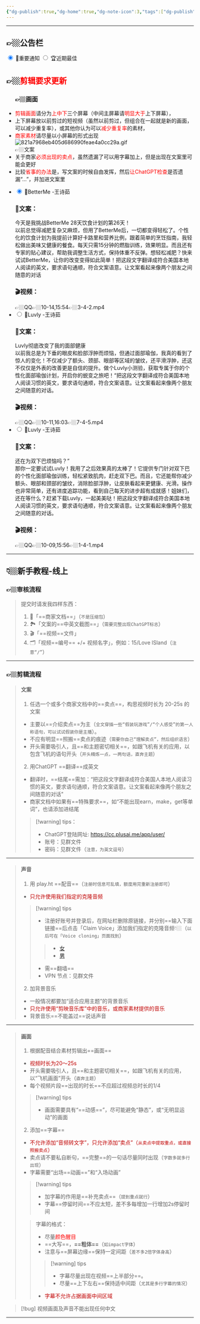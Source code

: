 ```yaml
---
{"dg-publish":true,"dg-home":true,"dg-note-icon":3,"tags":["dg-publish","gardenEntry","gardenEntry","gardenEntry","gardenEntry","gardenEntry"],"permalink":"/审核/新手教程/审核-新手教程/","dgPassFrontmatter":true,"noteIcon":3,"updated":"2024-10-23T13:28:25.711+08:00"}
---
```




---

## 👉🏼公告栏
  <div class="tab-wrap">
    <!-- active tab on page load gets checked attribute -->
    <input type="radio" id="tab1" name="tabGroup1" class="tab" checked>
    <label for="tab1">🔔重要通知</label>
    <input type="radio" id="tab2" name="tabGroup1" class="tab">
    <label for="tab2">🏆近期最佳</label>
    <div class="tab__content">
      <h2>👉🏼<font color="#ff0000">剪辑要求更新</font></h2>
      <ul>
    <h3>👉🏼画面</h3>
	    <li><font color="#ff0000">剪辑画面</font>请分为<font color="#ff0000">上中下</font>三个屏幕（中间主屏幕请<font color="#ff0000">明显大于</font>上下屏幕），</li><li>上下屏幕放以前剪过的短视频（虽然以前剪过，但组合在一起就是新的画面，可以减少重复率），或其他你认为可以<font color="#ff0000">减少重复率</font>的素材，</li><li><font color="#ff0000">商家素材</font>请尽量以小屏幕的形式出现	</li>
			<section id="container">
			<div class="thumbnail"
				data-title="参考图片"
				data-description="背景视频（第一张图）是你以前剪的视频（可以考虑增加一些模糊，但别太模糊，防止抖音检测不到）………………中间视频（第二张图）是你现在剪的视频………………（👈🏼背景和中间尽量选同一个任务，或相似的任务，或与应用相关的画面，防止被判定内容与应用无关）………………小窗口（第三张图）是商家素材/应用界面………………图片中的滑动动画只是为了便于理解，不用模仿…">
				<img src="https://ice.frostsky.com/2024/10/22/821a7968eb405d686990feae4a0cc29a.gif" alt="821a7968eb405d686990feae4a0cc29a.gif" border="0">
			</div>
			</section	       
	    <h3>👉🏼文案</h3>
<li>关于商家<font color='#ff0000'>必须出现的卖点</font>，虽然遗漏了可以用字幕加上，但是出现在文案里可能会更好</li><li>比较<font color="#ff0000">省事的办法</font>是，写文案的时候自由发挥，然后<font color="#ff0000">让ChatGPT检查</font>是否遗漏“…”，并加进文案里 </li> 
</ul>
    </div>
    <div class="tab__content">
	     <div class="accordion vertical">
	    <ul>
	        <li>
	            <input type="radio" id="radio-1" name="radio-accordion" checked="checked" />
	            <label for="radio-1">🥇BetterMe&nbsp;-王诗茹</label>
	            <div class="content">
		         <h3>📝文案：</h3>
				 今天是我挑战BetterMe 28天饮食计划的第26天！</br>
				 以前总觉得减肥复杂又麻烦，但用了BetterMe后，一切都变得轻松了。个性化的饮食计划为我提前计算好卡路里和营养比例，跟着简单的烹饪指南，我轻松做出美味又健康的餐食。每天只需15分钟的燃脂训练，效果明显。而且还有专家的贴心建议，帮助我调整生活方式，保持体重不反弹。想轻松减肥？快来试试BetterMe，让你的改变变得如此简单！把这段文字翻译成符合美国本地人阅读的英文，要求语句通顺，符合文案语意。让文案看起来像两个朋友之间随意的对话
				  <h3>🎬视频：</h3>
				  👉🏼QQ👉🏼10-14,15:54👉🏼3-4-2.mp4
				</div>
	        </li>
	        <li>
	            <input type="radio" id="radio-2" name="radio-accordion" />
	            <label for="radio-2">🥈Luvly&nbsp;-王诗茹</label>
	            <div class="content">
				 <h3>📝文案：</h3>
				 Luvly彻底改变了我的面部健康</br>
				以前我总是为下垂的眼皮和脸部浮肿而烦恼，但通过面部瑜伽，我真的看到了惊人的变化！不仅减少了额头、颈部、眼部等区域的皱纹，还平滑浮肿，还这不仅仅是外表的改善更是自信的提升。做个Luvly小测验，获取专属于你的个性化面部瑜伽计划，开启你的蜕变之旅吧！“把这段文字翻译成符合美国本地人阅读习惯的英文，要求语句通顺，符合文案语意。让文案看起来像两个朋友之间随意的对话。
				  <h3>🎬视频：</h3>
				  👉🏼QQ👉🏼10-11,16:03👉🏼7-4-5.mp4
	            </div>
	        </li>
	        <li>
	            <input type="radio" id="radio-3" name="radio-accordion" />
	            <label for="radio-3">🥉Luvly&nbsp;-王诗茹</label>
	            <div class="content">
				<h3>📝文案：</h3>
				 还在为双下巴烦恼吗？”</br>
				那你一定要试试Luvly！我用了之后效果真的太棒了！它提供专门针对双下巴的个性化面部瑜伽训练，轻松紧致肌肉，赶走双下巴。而且，它还能帮你减少额头、眼部和颈部的皱纹，消除脸部浮肿，让皮肤看起来更健康、光滑。操作也非常简单，还有进度追踪功能，看到自己每天的进步超有成就感！姐妹们，还在等什么？赶紧下载Luvly，一起美美哒！把这段文字翻译成符合美国本地人阅读习惯的英文，要求语句通顺，符合文案语意。让文案看起来像两个朋友之间随意的对话。
				  <h3>🎬视频：</h3>
				  👉🏼QQ👉🏼10-09,15:56👉🏼1-4-1.mp4
	            </div>
	        </li>
	    </ul>
		</div>
    </div>
</div>

---

## 👇🏼新手教程-线上
### 👉🏼审核流程
> 提交时请发我四样东西：
> 1.   📝「==商家文档==」（`不是压缩包`）
> 2.   🏞️「文案的==中英文截图==」（`需要完整出现ChatGPT标志`）
> 3.   🎬「==视频==文件」
> 4.   🗂️「视频==编号== +/+ 视频名字」，例如：15/Love lSland（`注意“/”`）
--- 
 ### 👉🏼剪辑流程
> #### 文案
> 1. 任选一个或多个商家文档中的==卖点==，构思视频时长为 20-25s 的文案
> - 主要以==介绍卖点==为主（`全文穿插一些“假装玩游戏”/“个人感受”的第一人称语句，可以试试假装你是主播`）。
> - 不应有明显==照搬==卖点的痕迹（`需要你自己“理解卖点”，然后组织语言`）
> - 开头需要吸引人，且==和主题密切相关==，如跟飞机有关的应用，以包含飞机的语句开头（`开头精炼一点，一两句话，直奔主题`）
> 2. 用ChatGPT ==翻译==成英文
> - 翻译时，==结尾==需加：“把这段文字翻译成符合美国人本地人阅读习惯的英文，要求语句通顺，符合文案语意。让文案看起来像两个朋友之间随意的对话"
> - 商家文档中如果有==特殊要求==，如“不能出现earn，make，get等单词”，也请添加进结尾
>> [!warning]  tips：
>> - ChatGPT登陆网址: https://cc.plusai.me/app/user/
>> - 账号：见群文件
>> - 密码：见群文件（`注意，为英文逗号`）
---
> #### 声音
> 1. 用 play.ht ==配音==（`注册时信息可乱填，额度用完重新注册即可`）
> - <font color="#c00000">只允许使用我们指定的克隆音频</font>
>> [!warning] tips
>> - 注册好账号并登录后，在网址栏删除原链接，并分别==输入下面链接==后点击「Claim Voice」添加我们指定的克隆音频👇🏼（`以后可在「Voice cloning」页面找到`）
>>> - [女](https://play.ht/studio/voice-cloning/claim-voice/a2772ea5451f7aaa0860e131f0c487ae36c44c16927dd8486fc1c15dd7bc6237)
>>> - [男](https://play.ht/studio/voice-cloning/claim-voice/aa0abe03b35aea7d821aa93e1412ea471f3e76faf036ea7a5f84d31855820a61)
>> - 需==翻墙==
>> - VPN 节点：见群文件
> 2.  加背景音乐
> - 一般情况都要加“适合应用主题”的背景音乐
> - <font color="#c00000">只允许使用“剪映音乐库”中的音乐，或商家素材提供的音乐</font>
> - 背景音乐==不能盖过==说话声音
---
 >#### 画面
> 1. 根据配音结合素材剪辑出==画面==
> - <font color="#c00000">视频时长为20～25s</font>
> - 开头需要吸引人，且==和主题密切相关==，如跟飞机有关的应用，以“飞机画面”开头（`直奔主题`）
> - 每个视频片段==出现的时长==不应超过视频总时长的1/4
>> [!warning] tips 
>> - 画面需要具有“==动感==”，尽可能避免“静态”，或“无明显运动”的画面
> 2. 添加==字幕==
> - <font color="#c00000">不允许添加“音频转文字”，只允许添加“卖点”（`从卖点中提取重点，或直接照搬卖点`）</font>
> - 卖点请不要私自断句，==完整==的一句话尽量同时出现（`字数多就多行出现`）
> - 字幕需要“出场==动画==”和“入场动画”
>> [!warning] tips 
>> - 加字幕的作用是==补充卖点==（`提到重点就行`）
>> - 字幕==停留时间==不应太短，差不多每增加一行增加2s停留时间
>
>> 字幕的格式：
>> - 尽量<font color="#ff0000">颜色醒目</font>
>> - ==大写==，**==粗体==**（`如impact字体`）
>> - 注意与==屏幕边缘==保持一定间距（`差不多2倍字体身高`）
>>> [!warning] tips
>>> - 字幕尽量出现在视频==上半部分==。
>>> - 尽量==上下左右==保持适中间距（`尤其是多行字幕的情况`）
>>
>> - <font color="#c00000">字幕不允许占据画面中间区域</font>
> 

> [!bug] 视频画面及声音不能出现任何中文

---






